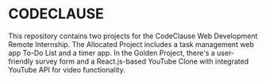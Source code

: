 # CODECLAUSE
This repository contains two projects for the CodeClause Web Development Remote Internship. The Allocated Project includes a task management web app To-Do List and a timer app. In the Golden Project, there's a user-friendly survey form and a React.js-based YouTube Clone with integrated YouTube API for video functionality. 

